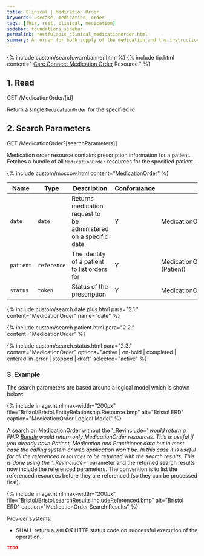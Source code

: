 ```yaml
---
title: Clinical | Medication Order
keywords: usecase, medication, order
tags: [fhir, rest, clinical, medication]
sidebar: foundations_sidebar
permalink: restfulapis_clinical_medicationorder.html
summary: An order for both supply of the medication and the instructions for administration of the medication to a patient. The resource is called "MedicationOrder" rather than "MedicationPrescription" to generalize the use across inpatient and outpatient settings as well as for care plans, etc.
---
```

{% include custom/search.warnbanner.html %}
{% include tip.html content=" [Care Connect Medication Order](https://fhir-test.nhs.uk/StructureDefinition/careconnect-gpc-medicationorder-1
) Resource." %}

## 1. Read ##

<div markdown="span" class="alert alert-success" role="alert">
GET /MedicationOrder/[id]</div>

Return a single `MedicationOrder` for the specified id

## 2. Search Parameters ##

<div markdown="span" class="alert alert-success" role="alert">
GET /MedicationOrder?[searchParameters]]</div>

Medication order resource contains prescription information for a patient. Fetches a bundle of all `MedicationOrder` resources for the specified patient.

{% include custom/moscow.html content="[MedicationOrder](https://www.hl7.org/fhir/DSTU2/medicationorder.html#search)" %}

| Name    | Type   | Description    | Conformance        | Path |
|---------|--------|----------------|--------------------|------|
| `date` | `date` | Returns medication request to be administered on a specific date | Y | MedicationOrder.dosageInstruction.timing.event |
| `patient` | `reference` | The identity of a patient to list orders for | Y | MedicationOrder.patient<br>(Patient) |
| `status` | `token` | Status of the prescription | Y | MedicationOrder.status |

<!--
| `datewritten` | `date` | Return prescriptions written on this date |  | MedicationOrder.dateWritten |
| `identifier` | `token` | The source system of the prescriptions for  |  | MedicationOrder.identifier |
{% include custom/search.date.plus.html content="MedicationOrder" name="datewritten"  %}

{% include custom/search.identifier.html resource="MedicationOrder" content="identifier" subtext="System Filter" example="https://theccg.systemsupplier.co.uk/MedicationOrder|" text1="The CCG System Supplier" text2="not specified" %}
-->
{% include custom/search.date.plus.html para="2.1." content="MedicationOrder" name="date"  %}

{% include custom/search.patient.html para="2.2." content="MedicationOrder" %}

{% include custom/search.status.html para="2.3." content="MedicationOrder" options="active | on-hold | completed | entered-in-error | stopped | draft" selected="active"  %}

### 3. Example ###

The search parameters are based around a logical model which is shown below:

{% include image.html
max-width="200px" file="Bristol/Bristol.EntityRelationship.Resource.bmp" alt="Bristol ERD"
caption="MedicationOrder Logical Model" %}

A search on MedicationOrder without the '_Revinclude=*' would return a FHIR [Bundle](https://www.hl7.org/fhir/DSTU2/bundle.html) would return only MedicationOrder resources. This is useful if you already have Patient, Medication and Practitioner data but in most case the calling system or web application won't be. In this case it is useful for all the referenced resources to be returned with the search results.
This is done using the '_Revinclude=*' parameter and the returned search results now include the referenced parameters. The convention is to list the referenced resources before they are referenced (so they can be processed first).

{% include image.html
max-width="200px" file="Bristol/Bristol.searchResults.includeReferenced.bmp" alt="Bristol ERD"
caption="MedicationOrder Search Results" %}

Provider systems:

- SHALL return a `200` **OK** HTTP status code on successful execution of the operation.

```json
TODO
```
